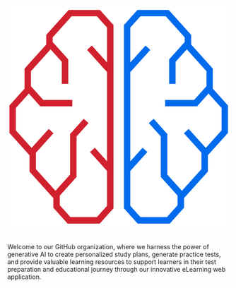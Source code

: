 ![Studera Header](https://github.com/studera-AI/.github/blob/main/images/logo.svg) 

<br/>
Welcome to our GitHub organization, where we harness the power of generative AI to create personalized study plans, generate practice tests, and provide valuable learning resources to support learners in their test preparation and educational journey through our innovative eLearning web application.

